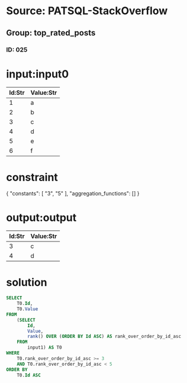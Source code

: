 # Source: PATSQL-StackOverflow
## Group: top_rated_posts
### ID: 025

# input:input0

| Id:Str | Value:Str |
|---|---|
| 1 | a |
| 2 | b |
| 3 | c |
| 4 | d |
| 5 | e |
| 6 | f |

# constraint

{
  "constants": [
    "3",
    "5"
  ],
  "aggregation_functions": []
}

# output:output

| Id:Str | Value:Str |
|---|---|
| 3 | c |
| 4 | d |

# solution

```sql
SELECT
    T0.Id,
    T0.Value 
FROM
    (SELECT
        Id,
        Value,
        rank() OVER (ORDER BY Id ASC) AS rank_over_order_by_id_asc 
    FROM
        input1) AS T0 
WHERE
    T0.rank_over_order_by_id_asc >= 3 
    AND T0.rank_over_order_by_id_asc < 5 
ORDER BY
    T0.Id ASC
```
